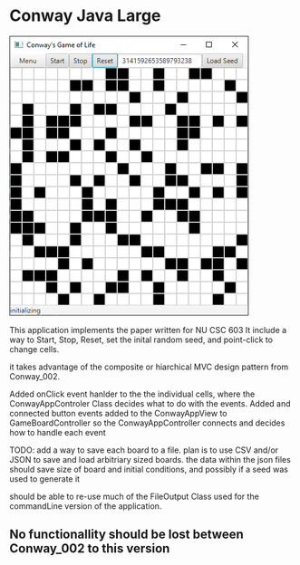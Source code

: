 # Conway Java Large

![Game Board](./gameExample.png)

This application implements the paper written for NU CSC 603
It include a way to Start, Stop, Reset, set the inital random seed, and point-click to change cells.

it takes advantage of the composite or hiarchical MVC design pattern from Conway_002.

Added onClick event hanlder to the the individual cells, where the ConwayAppControler Class decides what to do with the events.
Added and connected button events added to the ConwayAppView to GameBoardController so the ConwayAppController connects and decides how to handle each event

TODO: add a way to save each board to a file.
plan is to use CSV and/or JSON to save and load arbitriary sized boards.
the data within the json files should save size of board and initial conditions, and possibly if a seed was used to generate it

should be able to re-use much of the FileOutput Class used for the commandLine version of the application.

## No functionallity should be lost between Conway_002 to this version
